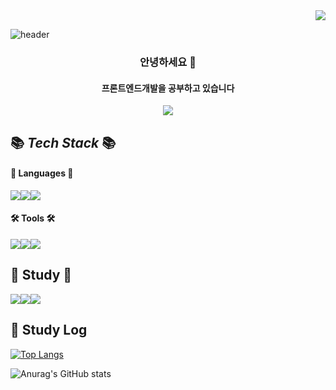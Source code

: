 <div align="right">
<a href="https://hits.seeyoufarm.com"><img src="https://hits.seeyoufarm.com/api/count/incr/badge.svg?url=https%3A%2F%2Fgithub.com%2Fseungmimi&count_bg=%233D6BC8&title_bg=%23A8A8A8&icon=iconify.svg&icon_color=%23FFFFFF&title=hits&edge_flat=false"/></a>
</div>

![header](https://capsule-render.vercel.app/api?type=Rounded&color=BBDEFB&height=120&section=header&text=Seungmi's%20github%20☁️&fontSize=50)


<div  align="center">
<h3>안녕하세요 👋</h3>
<h4> 프론트엔드개발을 공부하고 있습니다 </h4>
<a href="https://velog.io/@seungmimi" target="_blank">
  <img src="https://img.shields.io/badge/velog-20C997?style=flat&logo=react&logoColor=white"/>
</a>
</div>

## 📚 _Tech Stack_ 📚
#### 📄 Languages 📄
<div style="display:flex;">
  <img src="https://img.shields.io/badge/html5-E34F26?style=flat&logo=html5&logoColor=white"/>
  <img src="https://img.shields.io/badge/css3-1572B6?style=flat&logo=css3&logoColor=white"/>
  <img src="https://img.shields.io/badge/javascript-F7DF1E?style=flat&logo=javascript&logoColor=black"/>
</div>

#### 🛠 Tools 🛠
<div style="display:flex">
  <img src="https://img.shields.io/badge/visualstudiocode-007ACC?style=flat&logo=visualstudiocode&logoColor=white"/>
  <img src="https://img.shields.io/badge/github-181717?style=flat&logo=github&logoColor=white"/>
  <img src="https://img.shields.io/badge/figma-F24E1E?style=flat&logo=figma&logoColor=white"/>
</div>

## 🌱 Study 🌱
<div style="display:flex">
<img src="https://img.shields.io/badge/javascript-F7DF1E?style=flat&logo=javascript&logoColor=black"/>
<img src="https://img.shields.io/badge/react-61DAFB?style=flat&logo=react&logoColor=white"/>
<img src="https://img.shields.io/badge/sass-CC6699?style=flat&logo=sass3&logoColor=black"/>

</div>

## 📝 Study Log


[![Top Langs](https://github-readme-stats.vercel.app/api/top-langs/?username=seungmimi&layout=compact)](https://github.com/seungmimi/github-readme-stats)

![Anurag's GitHub stats](https://github-readme-stats.vercel.app/api?username=seungmimi&show_icons=true&theme=transparent)
